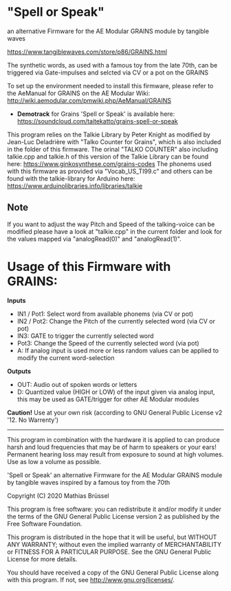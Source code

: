 # "Spell or Speak" 

an alternative Firmware for the AE Modular GRAINS module by tangible waves

https://www.tangiblewaves.com/store/p86/GRAINS.html

The synthetic words, as used with a famous toy from the late 70th, can be triggered via Gate-impulses and selcted via CV or a pot on the GRAINS
  
To set up the environment needed to install this firmware, please refer to the AeManual for GRAINS on the AE Modular Wiki: http://wiki.aemodular.com/pmwiki.php/AeManual/GRAINS

* __Demotrack__ for Grains 'Spell or Speak' is available here: https://soundcloud.com/taitekatto/grains-spell-or-speak
  
This program relies on the Talkie Library by Peter Knight as modified by Jean-Luc Deladrière with "Talko Counter for Grains", which is also included in the folder of this firmware. The orinal "TALKO COUNTER" also including talkie.cpp and talkie.h of this version of the Talkie Library can be found here: https://www.ginkosynthese.com/grains-codes
The phonems used with this firmware as provided via "Vocab_US_TI99.c" and others can be found with the talkie-library for Arduino here: https://www.arduinolibraries.info/libraries/talkie 
  
## Note

If you want to adjust the way Pitch and Speed of the talking-voice can be modified please have a look at "talkie.cpp" in the current folder and look for the values mapped via "analogRead(0)" and "analogRead(1)".

# Usage of this Firmware with GRAINS:

__Inputs__

* IN1 / Pot1: Select word from available phonems (via CV or pot)
* IN2 / Pot2: Change the Pitch of the currently selected word (via CV or pot)
* IN3:        GATE to trigger the currently selected word
* Pot3:       Change the Speed of the currently selected word (via pot)
* A:          If analog input is used more or less random values can be applied to modify the current word-selection

__Outputs__

* OUT:        Audio out of spoken words or letters
* D:          Quantized value (HIGH or LOW) of the input given via analog input, this may be used as GATE/trigger for other AE Modular modules

__Caution!__ Use at your own risk  (according to GNU General Public License v2 '12. No Warrenty')

-------------------------------------------------------------  

This program in combination with the hardware it is applied to can produce harsh and loud frequencies that may be of harm to speakers or your ears! Permanent hearing loss may result from exposure to sound at high volumes. Use as low a volume as possible.

'Spell or Speak' an alternative Firmware for the AE Modular GRAINS module by tangible waves inspired by a famous toy from the 70th

Copyright (C) 2020  Mathias Brüssel

This program is free software: you can redistribute it and/or modify
it under the terms of the GNU General Public License version 2 as published by the Free Software Foundation.

This program is distributed in the hope that it will be useful,
but WITHOUT ANY WARRANTY; without even the implied warranty of
MERCHANTABILITY or FITNESS FOR A PARTICULAR PURPOSE.  See the
GNU General Public License for more details.

You should have received a copy of the GNU General Public License
along with this program.  If not, see <http://www.gnu.org/licenses/>.

